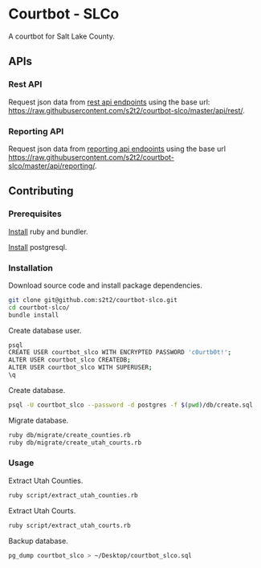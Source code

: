 # Courtbot - SLCo

A courtbot for Salt Lake County.

## APIs

### Rest API

Request json data from [rest api endpoints](/api/reporting/) using the base url: https://raw.githubusercontent.com/s2t2/courtbot-slco/master/api/rest/.

### Reporting API

Request json data from [reporting api endpoints](/api/rest/) using the base url https://raw.githubusercontent.com/s2t2/courtbot-slco/master/api/reporting/.

## Contributing

### Prerequisites

[Install](http://data-creative.info/process-documentation/2015/07/18/how-to-set-up-a-mac-development-environment.html#ruby) ruby and bundler.

[Install](http://data-creative.info/process-documentation/2015/07/18/how-to-set-up-a-mac-development-environment.html#postgresql) postgresql.

### Installation

Download source code and install package dependencies.

```` sh
git clone git@github.com:s2t2/courtbot-slco.git
cd courtbot-slco/
bundle install
````

Create database user.

```` sh
psql
CREATE USER courtbot_slco WITH ENCRYPTED PASSWORD 'c0urtb0t!';
ALTER USER courtbot_slco CREATEDB;
ALTER USER courtbot_slco WITH SUPERUSER;
\q
````

Create database.

```` sh
psql -U courtbot_slco --password -d postgres -f $(pwd)/db/create.sql
````

Migrate database.

```` sh
ruby db/migrate/create_counties.rb
ruby db/migrate/create_utah_courts.rb
````

### Usage

Extract Utah Counties.

```` sh
ruby script/extract_utah_counties.rb
````

Extract Utah Courts.

```` sh
ruby script/extract_utah_courts.rb
````

Backup database.

```` sh
pg_dump courtbot_slco > ~/Desktop/courtbot_slco.sql
````
